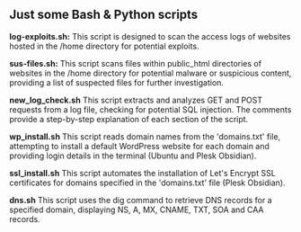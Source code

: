 ## Just some Bash & Python scripts

**log-exploits.sh:** This script is designed to scan the access logs of websites hosted in the /home directory for potential exploits. 

**sus-files.sh:** This script scans files within public_html directories of websites in the /home directory for potential malware or suspicious content, providing a list of suspected files for further investigation.

**new_log_check.sh** This script extracts and analyzes GET and POST requests from a log file, checking for potential SQL injection. The comments provide a step-by-step explanation of each section of the script.

**wp_install.sh** This script reads domain names from the 'domains.txt' file, attempting to install a default WordPress website for each domain and providing login details in the terminal (Ubuntu and Plesk Obsidian).

**ssl_install.sh** This  script automates the installation of Let's Encrypt SSL certificates for domains specified in the 'domains.txt' file (Plesk Obsidian).

**dns.sh** This script uses the dig command to retrieve DNS records for a specified domain, displaying NS, A, MX, CNAME, TXT, SOA and CAA records. 
